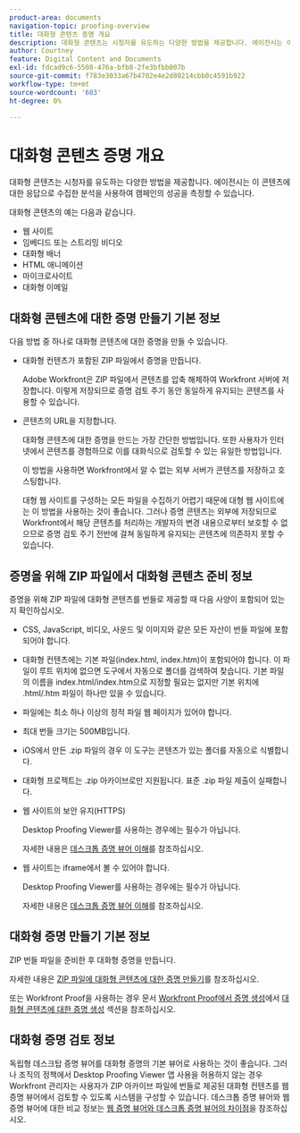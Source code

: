 ```yaml
---
product-area: documents
navigation-topic: proofing-overview
title: 대화형 콘텐츠 증명 개요
description: 대화형 콘텐츠는 시청자를 유도하는 다양한 방법을 제공합니다. 에이전시는 이 콘텐츠에 대한 응답으로 수집한 분석을 사용하여 캠페인의 성공을 측정할 수 있습니다.
author: Courtney
feature: Digital Content and Documents
exl-id: fdcad9c6-5508-476a-bfb8-2fe3bfbb007b
source-git-commit: f783e3033a67b4702e4e2d80214cbb0c4591b922
workflow-type: tm+mt
source-wordcount: '603'
ht-degree: 0%

---
```


# 대화형 콘텐츠 증명 개요

<!-- Audited: 01/2024 -->

대화형 콘텐츠는 시청자를 유도하는 다양한 방법을 제공합니다. 에이전시는 이 콘텐츠에 대한 응답으로 수집한 분석을 사용하여 캠페인의 성공을 측정할 수 있습니다.

대화형 콘텐츠의 예는 다음과 같습니다.

* 웹 사이트
* 임베디드 또는 스트리밍 비디오
* 대화형 배너
* HTML 애니메이션
* 마이크로사이트
* 대화형 이메일

## 대화형 콘텐츠에 대한 증명 만들기 기본 정보

다음 방법 중 하나로 대화형 콘텐츠에 대한 증명을 만들 수 있습니다.

* 대화형 컨텐츠가 포함된 ZIP 파일에서 증명을 만듭니다.

  Adobe Workfront은 ZIP 파일에서 콘텐츠를 압축 해제하여 Workfront 서버에 저장합니다. 이렇게 저장되므로 증명 검토 주기 동안 동일하게 유지되는 콘텐츠를 사용할 수 있습니다.

* 콘텐츠의 URL을 지정합니다.

  대화형 콘텐츠에 대한 증명을 만드는 가장 간단한 방법입니다. 또한 사용자가 인터넷에서 콘텐츠를 경험하므로 이를 대화식으로 검토할 수 있는 유일한 방법입니다.

  이 방법을 사용하면 Workfront에서 알 수 없는 외부 서버가 콘텐츠를 저장하고 호스팅합니다.

  대형 웹 사이트를 구성하는 모든 파일을 수집하기 어렵기 때문에 대형 웹 사이트에는 이 방법을 사용하는 것이 좋습니다. 그러나 증명 콘텐츠는 외부에 저장되므로 Workfront에서 해당 콘텐츠를 처리하는 개발자의 변경 내용으로부터 보호할 수 없으므로 증명 검토 주기 전반에 걸쳐 동일하게 유지되는 콘텐츠에 의존하지 못할 수 있습니다.

## 증명을 위해 ZIP 파일에서 대화형 콘텐츠 준비 정보

증명을 위해 ZIP 파일에 대화형 콘텐츠를 번들로 제공할 때 다음 사양이 포함되어 있는지 확인하십시오.

* CSS, JavaScript, 비디오, 사운드 및 이미지와 같은 모든 자산이 번들 파일에 포함되어야 합니다.
* 대화형 컨텐츠에는 기본 파일(index.html, index.htm)이 포함되어야 합니다. 이 파일이 루트 위치에 없으면 도구에서 자동으로 폴더를 검색하여 찾습니다. 기본 파일의 이름을 index.html/index.htm으로 지정할 필요는 없지만 기본 위치에 .html/.htm 파일이 하나만 있을 수 있습니다.
* 파일에는 최소 하나 이상의 정적 파일 웹 페이지가 있어야 합니다.
* 최대 번들 크기는 500MB입니다.
* iOS에서 만든 .zip 파일의 경우 이 도구는 콘텐츠가 있는 폴더를 자동으로 식별합니다.
* 대화형 프로젝트는 .zip 아카이브로만 지원됩니다. 표준 .zip 파일 제출이 실패합니다.
* 웹 사이트의 보안 유지(HTTPS)

  Desktop Proofing Viewer를 사용하는 경우에는 필수가 아닙니다.

  자세한 내용은 [데스크톱 증명 뷰어 이해](../../../workfront-proof/wp-work-proofsfiles/review-proofs-dpv/destop-proofing-viewer.md)를 참조하십시오.

* 웹 사이트는 iframe에서 볼 수 있어야 합니다.

  Desktop Proofing Viewer를 사용하는 경우에는 필수가 아닙니다.

  자세한 내용은 [데스크톱 증명 뷰어 이해](../../../workfront-proof/wp-work-proofsfiles/review-proofs-dpv/destop-proofing-viewer.md)를 참조하십시오.

## 대화형 증명 만들기 기본 정보

ZIP 번들 파일을 준비한 후 대화형 증명을 만듭니다.

자세한 내용은 [ZIP 파일에 대화형 콘텐츠에 대한 증명 만들기](../../../review-and-approve-work/proofing/creating-proofs-within-workfront/generate-proof-interactive-content.md)를 참조하십시오.

또는 Workfront Proof을 사용하는 경우 문서 [Workfront Proof에서 증명 생성](../../../workfront-proof/wp-work-proofsfiles/create-proofs-and-files/generate-proofs.md)에서 [대화형 콘텐츠에 대한 증명 생성](../../../workfront-proof/wp-work-proofsfiles/create-proofs-and-files/generate-proofs.md#generate-a-proof-for-interactive-content) 섹션을 참조하십시오.

## 대화형 증명 검토 정보

독립형 데스크탑 증명 뷰어를 대화형 증명의 기본 뷰어로 사용하는 것이 좋습니다. 그러나 조직의 정책에서 Desktop Proofing Viewer 앱 사용을 허용하지 않는 경우 Workfront 관리자는 사용자가 ZIP 아카이브 파일에 번들로 제공된 대화형 컨텐츠를 웹 증명 뷰어에서 검토할 수 있도록 시스템을 구성할 수 있습니다. 데스크톱 증명 뷰어와 웹 증명 뷰어에 대한 비교 정보는 [웹 증명 뷰어와 데스크톱 증명 뷰어의 차이점](../../../review-and-approve-work/proofing/proofing-overview/understand-differences-between-web-viewer.md)을 참조하십시오.
